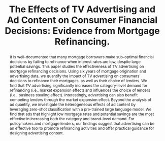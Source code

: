 ---
# Documentation: https://wowchemy.com/docs/managing-content/

title: "The Effects of TV Advertising and Ad Content on Consumer Financial Decisions: Evidence from Mortgage Refinancing."
authors: 
  - Admin
  - Donggwan Kim
date: ""
show_date: false
doi: ""

# Schedule page publish date (NOT publication's date).
publishDate: 1110-01-01

# Publication type.
# Legend: 0 = Uncategorized; 1 = Conference paper; 2 = Journal article;
# 3 = Preprint / Working Paper; 4 = Report; 5 = Book; 6 = Book section;
# 7 = Thesis; 8 = Patent
publication_types: ["3"]

# Publication name and optional abbreviated publication name.
publication:
publication_short: ""

abstract: "It is well-documented that many mortgage borrowers make sub-optimal financial decisions by failing to refinance when interest rates are low, despite large potential savings. This paper studies the effectiveness of TV advertising on mortgage refinancing decisions. Using six years of mortgage origination and advertising data, we quantify the impact of TV advertising on consumers' decisions to refinance their mortgages, as well as their choice of lenders. We find that TV advertising significantly increases the category-level demand for refinancing (i.e., market expansion effect) and influences the choice of lenders (i.e., business stealing effect). Interestingly, advertising can also benefit competing lenders through the market expansion effect. Beyond the analysis of ad quantity, we investigate the heterogeneous effects of ad content by leveraging zero-shot classification with a pre-trained large language model. We find that ads that highlight low mortgage rates and potential savings are the most effective in increasing both the category and brand-level demand. For policymakers and mortgage lenders, our findings suggest that advertising can be an effective tool to promote refinancing activities and offer practical guidance for designing advertising content."

# Summary. An optional shortened abstract.
summary: ""

tags: []
categories: []
featured: false

# Custom links (optional).
#   Uncomment and edit lines below to show custom links.
# links:
# - name: Follow
#   url: https://twitter.com
#   icon_pack: fab
#   icon: twitter
links:
- name: "SSRN"
  url: 'https://papers.ssrn.com/sol3/papers.cfm?abstract_id=4782878'
url_code:
url_dataset:
url_poster:
url_project:
url_slides:
url_source:
url_video:

# Featured image
# To use, add an image named `featured.jpg/png` to your page's folder. 
# Focal points: Smart, Center, TopLeft, Top, TopRight, Left, Right, BottomLeft, Bottom, BottomRight.
image:
  caption: ""
  focal_point: ""
  preview_only: false

# Associated Projects (optional).
#   Associate this publication with one or more of your projects.
#   Simply enter your project's folder or file name without extension.
#   E.g. `internal-project` references `content/project/internal-project/index.md`.
#   Otherwise, set `projects: []`.
projects: []

# Slides (optional).
#   Associate this publication with Markdown slides.
#   Simply enter your slide deck's filename without extension.
#   E.g. `slides: "example"` references `content/slides/example/index.md`.
#   Otherwise, set `slides: ""`.
slides: ""
---